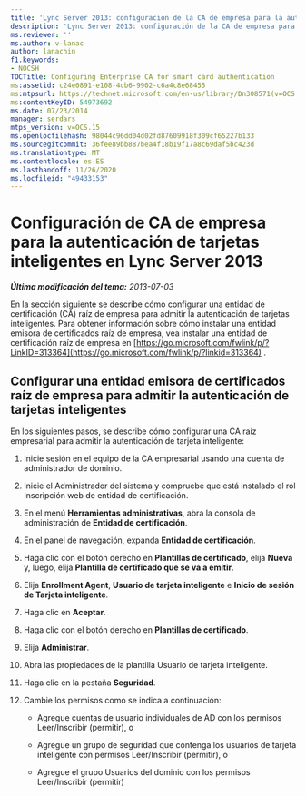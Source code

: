 ```yaml
---
title: 'Lync Server 2013: configuración de la CA de empresa para la autenticación de tarjetas inteligentes'
description: 'Lync Server 2013: configuración de la CA de empresa para la autenticación de tarjetas inteligentes.'
ms.reviewer: ''
ms.author: v-lanac
author: lanachin
f1.keywords:
- NOCSH
TOCTitle: Configuring Enterprise CA for smart card authentication
ms:assetid: c24e0891-e108-4cb6-9902-c6a4c8e68455
ms:mtpsurl: https://technet.microsoft.com/en-us/library/Dn308571(v=OCS.15)
ms:contentKeyID: 54973692
ms.date: 07/23/2014
manager: serdars
mtps_version: v=OCS.15
ms.openlocfilehash: 98044c96dd04d02fd87609918f309cf65227b133
ms.sourcegitcommit: 36fee89bb887bea4f18b19f17a8c69daf5bc423d
ms.translationtype: MT
ms.contentlocale: es-ES
ms.lasthandoff: 11/26/2020
ms.locfileid: "49433153"
---
```

# <a name="configuring-enterprise-ca-for-smart-card-authentication-in-lync-server-2013"></a>Configuración de CA de empresa para la autenticación de tarjetas inteligentes en Lync Server 2013

<div data-xmlns="http://www.w3.org/1999/xhtml">

<div class="topic" data-xmlns="http://www.w3.org/1999/xhtml" data-msxsl="urn:schemas-microsoft-com:xslt" data-cs="https://msdn.microsoft.com/">

<div data-asp="https://msdn2.microsoft.com/asp">



</div>

<div id="mainSection">

<div id="mainBody">

<span> </span>

_**Última modificación del tema:** 2013-07-03_

En la sección siguiente se describe cómo configurar una entidad de certificación (CA) raíz de empresa para admitir la autenticación de tarjetas inteligentes. Para obtener información sobre cómo instalar una entidad emisora de certificados raíz de empresa, vea instalar una entidad de certificación raíz de empresa en [https://go.microsoft.com/fwlink/p/?LinkID=313364](https://go.microsoft.com/fwlink/p/?linkid=313364) .

<div>

## <a name="configuring-an-enterprise-root-certificate-authority-to-support-smart-card-authentication"></a>Configurar una entidad emisora de certificados raíz de empresa para admitir la autenticación de tarjetas inteligentes

En los siguientes pasos, se describe cómo configurar una CA raíz empresarial para admitir la autenticación de tarjeta inteligente:

1.  Inicie sesión en el equipo de la CA empresarial usando una cuenta de administrador de dominio.

2.  Inicie el Administrador del sistema y compruebe que está instalado el rol Inscripción web de entidad de certificación.

3.  En el menú **Herramientas administrativas**, abra la consola de administración de **Entidad de certificación**.

4.  En el panel de navegación, expanda **Entidad de certificación**.

5.  Haga clic con el botón derecho en **Plantillas de certificado**, elija **Nueva** y, luego, elija **Plantilla de certificado que se va a emitir**.

6.  Elija **Enrollment Agent**, **Usuario de tarjeta inteligente** e **Inicio de sesión de Tarjeta inteligente**.

7.  Haga clic en **Aceptar**.

8.  Haga clic con el botón derecho en **Plantillas de certificado**.

9.  Elija **Administrar**.

10. Abra las propiedades de la plantilla Usuario de tarjeta inteligente.

11. Haga clic en la pestaña **Seguridad**.

12. Cambie los permisos como se indica a continuación:
    
      - Agregue cuentas de usuario individuales de AD con los permisos Leer/Inscribir (permitir), o
    
      - Agregue un grupo de seguridad que contenga los usuarios de tarjeta inteligente con permisos Leer/Inscribir (permitir), o
    
      - Agregue el grupo Usuarios del dominio con los permisos Leer/Inscribir (permitir)

</div>

</div>

<span> </span>

</div>

</div>

</div>

